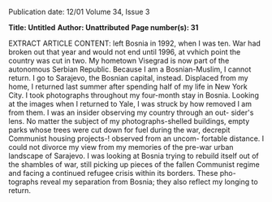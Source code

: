 Publication date: 12/01
Volume 34, Issue 3

**Title: Untitled**
**Author: Unattributed**
**Page number(s): 31**

EXTRACT ARTICLE CONTENT:
left Bosnia in 1992, when I was ten. War had broken out that year and would not end until 1996, at 
vvhich point the country was cut in two. My hometown Visegrad is now part of the autonomous Serbian 
Republic. Because I am a Bosnian-Muslim, I cannot return. I go to Sarajevo, the Bosnian capital, instead. 
Displaced from my home, I returned last summer after spending half of my life in New York City. I took 
photographs throughout my four-month stay in Bosnia. Looking at the images when I returned to Yale, 
I was struck by how removed I am from them. I was an insider observing my country through an out-
sider's lens. No matter the subject of my photographs-shelled buildings, empty parks whose trees were 
cut down for fuel during the war, decrepit Communist housing projects-! observed from an uncom-
fortable distance. I could not divorce my view from my memories of the pre-war urban landscape of 
Sarajevo. I was looking at Bosnia trying to rebuild itself out of the shambles of war, still picking up pieces 
of the fallen Communist regime and facing a continued refugee crisis within its borders. These pho-
tographs reveal my separation from Bosnia; they also reflect my longing to return.